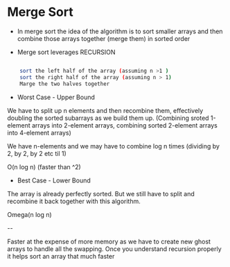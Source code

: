 # Merge Sort

- In merge sort the idea of the algorithm is to sort smaller arrays and then combine those arrays together (merge them) in sorted
  order

- Merge sort leverages RECURSION

```bash

    sort the left half of the array (assuming n >1 )
    sort the right half of the array (assuming n > 1)
    Marge the two halves together

```

- Worst Case - Upper Bound

We have to split up n elements and then recombine them, effectively doubling the sorted subarrays as we build them up.
(Combining sroted 1-element arrays into 2-element arrays, combining sorted 2-element arrays into 4-element arrays)

We have n-elements and we may have to combine log n times (dividing by 2, by 2, by 2 etc til 1)

O(n log n)
(faster than ^2)

- Best Case - Lower Bound

The array is already perfectly sorted. But we still have to split and recombine it back together with this algorithm.

Omega(n log n)

--

Faster at the expense of more memory as we have to create new ghost arrays to handle all the swapping.
Once you understand recursion properly it helps sort an array that much faster
